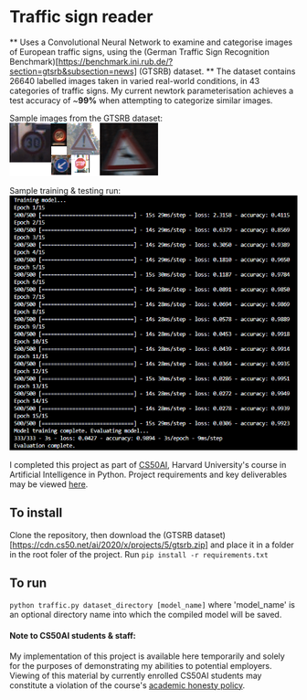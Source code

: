 # Traffic sign reader
** Uses a Convolutional Neural Network to examine and categorise images of European traffic signs, using the (German Traffic Sign Recognition Benchmark)[https://benchmark.ini.rub.de/?section=gtsrb&subsection=news] (GTSRB) dataset. ** 
The dataset contains 26640 labelled images taken in varied real-world conditions, in 43 categories of traffic signs. 
My current newtork parameterisation achieves a test accuracy of ~**99%** when attempting to categorize similar images.

Sample images from the GTSRB dataset:
![Sample images from the GTSRB dataset](./dataset-sample.png)

Sample training & testing run:
![Screenshot of Traffic Sign Reader terminal output](./screenshot.png)

I completed this project as part of [CS50AI](https://cs50.harvard.edu/ai/2020/), Harvard University's course in Artificial Intelligence in Python. Project requirements and key deliverables may be viewed [here](https://cs50.harvard.edu/ai/2020/projects/5/traffic/).

## To install
Clone the repository, then download the (GTSRB dataset)[https://cdn.cs50.net/ai/2020/x/projects/5/gtsrb.zip] and place it in a folder in the root foler of the project.
Run `pip install -r requirements.txt`

## To run
`python traffic.py dataset_directory [model_name]`
where 'model_name' is an optional directory name into which the compiled model will be saved.

#### Note to CS50AI students & staff:
My implementation of this project is available here temporarily and solely for the purposes of demonstrating my abilities to potential employers. Viewing of this material by currently enrolled CS50AI students may constitute a violation of the course's [academic honesty policy](https://cs50.harvard.edu/ai/2020/honesty/).